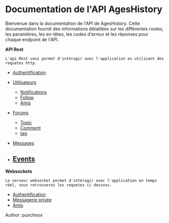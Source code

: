 # Documentation de l'API AgesHistory

Bienvenue dans la documentation de l'API de AgesHistory. Cette documentation fournit des informations détaillées sur les différentes routes, les paramètres, les en-têtes, les codes d'erreur et les réponses pour chaque endpoint de l'API.

**API Rest**

`L'api Rest vous permet d'intéragir avec l'application en utilisant des requetes http`
- [Authentification](./api/Auth.md)
- [Utilisateurs](./api/Users.md)
  - [Notifications](./api/Notification.md)
  - [Follow](./api/Follow.md)
  - [Amis](./api/relationship.md)
  
- [Forums](./api/forum-features.md)
  - [Topic](./api/forums.md)
  - [Comment](./api/Comment.md)
  - [tag](./api/tag.md)

- [Messages](./api/chat.md)

- [Events](./api/Events.md)
  ---

**Websockets**

`Le serveur websocket permet d'intéragir avec l'application en temps réel, vous retrouverez les requetes ci dessous.`
- [Authentification](./websockets/auth.md)
- [Messagerie privée](./websockets/messages.md)
- [Amis](./websockets/relationship.md)

Author: punchnox
